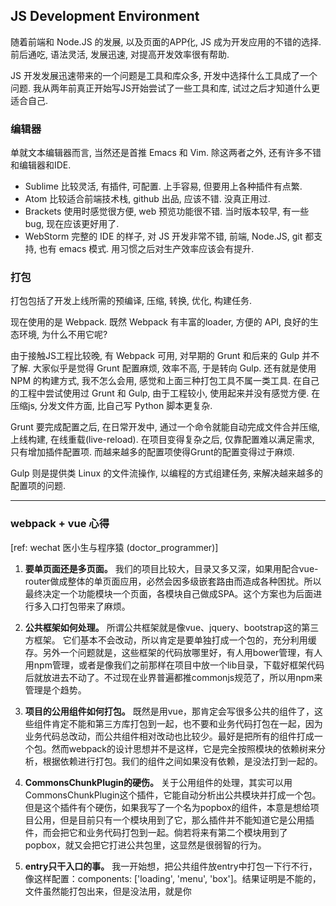 ## JS Development Environment

随着前端和 Node.JS 的发展, 以及页面的APP化, JS 成为开发应用的不错的选择.
前后通吃, 语法灵活, 发展迅速, 对提高开发效率很有帮助.

JS 开发发展迅速带来的一个问题是工具和库众多, 开发中选择什么工具成了一个问题.
我从两年前真正开始写JS开始尝试了一些工具和库, 试过之后才知道什么更适合自己.

### 编辑器
单就文本编辑器而言, 当然还是首推 Emacs 和 Vim. 除这两者之外, 还有许多不错和编辑器和IDE.

- Sublime 比较灵活, 有插件, 可配置. 上手容易, 但要用上各种插件有点繁.
- Atom 比较适合前端技术栈, github 出品, 应该不错. 没真正用过.
- Brackets 使用时感觉很方便, web 预览功能很不错. 当时版本较早, 有一些bug, 现在应该更好用了.
- WebStorm 完整的 IDE 的样子, 对 JS 开发非常不错, 前端, Node.JS, git 都支持, 也有 emacs 模式. 用习惯之后对生产效率应该会有提升.

### 打包
打包包括了开发上线所需的预编译, 压缩, 转换, 优化, 构建任务.

现在使用的是 Webpack. 既然 Webpack 有丰富的loader, 方便的 API, 良好的生态环境, 为什么不用它呢?

由于接触JS工程比较晚, 有 Webpack 可用, 对早期的 Grunt 和后来的 Gulp 并不了解.
大家似乎是觉得 Grunt 配置麻烦, 效率不高, 于是转向 Gulp.
还有就是使用 NPM 的构建方式, 我不怎么会用, 感觉和上面三种打包工具不属一类工具.
在自己的工程中尝试使用过 Grunt 和 Gulp, 由于工程较小, 使用起来并没有感觉方便.
在压缩js, 分发文件方面, 比自己写 Python 脚本更复杂.

Grunt 要完成配置之后, 在日常开发中, 通过一个命令就能自动完成文件合并压缩, 上线构建, 在线重载(live-reload).
在项目变得复杂之后, 仅靠配置难以满足需求, 只有增加插件配置项. 而越来越多的配置项使得Grunt的配置变得过于麻烦.

Gulp 则是提供类 Linux 的文件流操作, 以编程的方式组建任务, 来解决越来越多的配置项的问题.


----
### webpack + vue 心得
[ref: wechat 医小生与程序猿 (doctor_programmer)]

1. **要单页面还是多页面。**  我们的项目比较大，目录又多又深，如果用配合vue-router做成整体的单页面应用，必然会因多级嵌套路由而造成各种困扰。所以最终决定一个功能模块一个页面，各模块自己做成SPA。这个方案也为后面进行多入口打包带来了麻烦。

2. **公共框架如何处理。**  所谓公共框架就是像vue、jquery、bootstrap这的第三方框架。 它们基本不会改动，所以肯定是要单独打成一个包的，充分利用缓存。另外一个问题就是，这些框架的代码放哪里好，有人用bower管理，有人用npm管理，或者是像我们之前那样在项目中放一个lib目录，下载好框架代码后就放进去不动了。不过现在业界普遍都推commonjs规范了，所以用npm来管理是个趋势。

3. **项目的公用组件如何打包。**  既然是用vue，那肯定会写很多公共的组件了，这些组件肯定不能和第三方库打包到一起，也不要和业务代码打包在一起，因为业务代码总改动，而公共组件相对改动也比较少。最好是把所有的组件打成一个包。然而webpack的设计思想并不是这样，它是完全按照模块的依赖树来分析，根据依赖进行打包。我们的组件之间如果没有依赖，是没法打到一起的。

4. **CommonsChunkPlugin的硬伤。**  关于公用组件的处理，其实可以用CommonsChunkPlugin这个插件，它能自动分析出公共模块并打成一个包。但是这个插件有个硬伤，如果我写了一个名为popbox的组件，本意是想给项目公用，但是目前只有一个模块用到了它，那么插件并不能知道它是公用插件，而会把它和业务代码打包到一起。倘若将来有第二个模块用到了popbox，就又会把它打进公共包里，这显然是很弱智的行为。

5. **entry只干入口的事。**  我一开始想，把公共组件放entry中打包一下行不行，像这样配置：components: ['loading', 'menu', 'box']。结果证明是不能的，文件虽然能打包出来，但是没法用，就是你<script>标签把文件加到页面也不行，别的模块用require无法引用到。原因就是entry打包出的文件作为入口文件，必须包含直接运行的代码。

6. **webpack-stream是个鸡肋。**  一开始我被entry和output的各种配置整的摸不着头脑，因为项目目录多，想要更精细的控制，却发现output总是无法按我的需求输出。后来我看到了有webpack-stream这个东西，而且是官方推荐的。简单来讲，它就是实现了文件流接口，从而能与gulp配合工作，我一看这是个好东西啊。研究了一番，发现也没什么功能，就是能用gulp.src代替entry，用gulp.dest代替output，对于多入口打包，就完全没什么用了，还得在webpack中配置，所以简直就是个鸡肋。直接弃用。

7. **这么多require用哪个。**  一开始用webpack构建应用的时候，每当写require的时候我是懵逼的，有commonjs风格的require用法、AMD风格的require加回调用法，以及webpack提供的require.ensure用来打包异步加载的模块。另外还有ES6的import，既然都用vue了，我们肯定得用ES6嘛。这么多引入模块的方法，你得保持头脑清醒了，他们都有什么区别，什么场景下用哪个。

8. **dist目录不是给人看的。**  鉴于之前用gulp的习惯，打包后的目录也是有很清晰的结构，而且打包前我们src目录下的代码也是直接可运行的。但是有了webpack之后，首先src下的代码未经打包不能在开发环境运行，其次output选项只能指定一个输出目录，无法再按你的想法再进行组织。唯一有点用的方法是在entry中，把入口文件名字写成这样foo/bar/baz。勉强能在输出目录中新建出文件夹。但是总体来看，dist目录还是一团糟，尤其是异步的chunk文件，只能是id+hash这样的名字。所以我也明白了，要用webpack就别打算去看dist目录了，只能用sourcemap在浏览器看。
